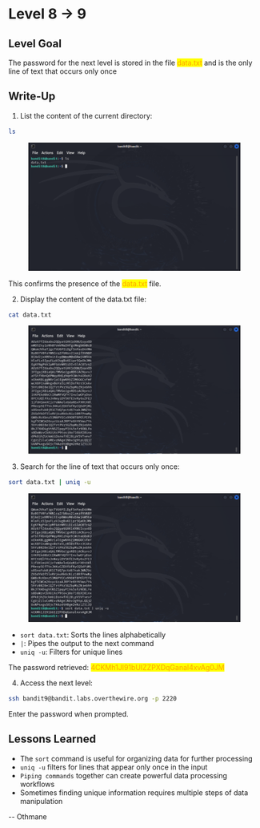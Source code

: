 # Level 8 → 9

## Level Goal

The password for the next level is stored in the file <mark style="color:orange;">data.txt</mark> and is the only line of text that occurs only once



## Write-Up

1. List the content of the current directory:

```sh
ls
```

<figure><img src="../../.gitbook/assets/image (11).png" alt="ls"><figcaption></figcaption></figure>

This confirms the presence of the <mark style="color:orange;">data.txt</mark> file.

2. Display the content of the data.txt file:

```sh
cat data.txt
```

<figure><img src="../../.gitbook/assets/image (12).png" alt="cat data.txt"><figcaption></figcaption></figure>

3. Search for the line of text that occurs only once:

```sh
sort data.txt | uniq -u
```

<figure><img src="../../.gitbook/assets/image (13).png" alt="sort data.txt | uniq -u"><figcaption></figcaption></figure>

* `sort data.txt`: Sorts the lines alphabetically
* `|`: Pipes the output to the next command
* `uniq -u`: Filters for unique lines

The password retrieved: <mark style="color:orange;">4CKMh1JI91bUIZZPXDqGanal4xvAg0JM</mark>

4. Access the next level:

```sh
ssh bandit9@bandit.labs.overthewire.org -p 2220
```

Enter the password when prompted.



## Lessons Learned

* The `sort` command is useful for organizing data for further processing
* `uniq -u` filters for lines that appear only once in the input
* `Piping commands` together can create powerful data processing workflows
* Sometimes finding unique information requires multiple steps of data manipulation



\-- Othmane



